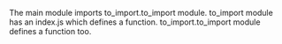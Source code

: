 The main module imports to_import.to_import module. to_import module has an index.js which defines a function. to_import.to_import module defines a function too.